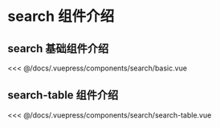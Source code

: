 # search 组件介绍

## search 基础组件介绍

<search-demo name="basic"/>

<<< @/docs/.vuepress/components/search/basic.vue

## search-table 组件介绍

<search-table name="basic"/>

<<< @/docs/.vuepress/components/search/search-table.vue
